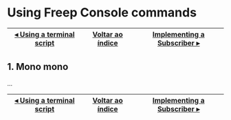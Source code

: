 # Using Freep Console commands

[◂ Using a terminal script](02-using-terminal-script.md) | [Voltar ao índice](indice.md) | [Implementing a Subscriber ▸](04-implementing-a-subscriber.md)
-- | -- | --

## 1. Mono mono

...

[◂ Using a terminal script](02-using-terminal-script.md) | [Voltar ao índice](indice.md) | [Implementing a Subscriber ▸](04-implementing-a-subscriber.md)
-- | -- | --
